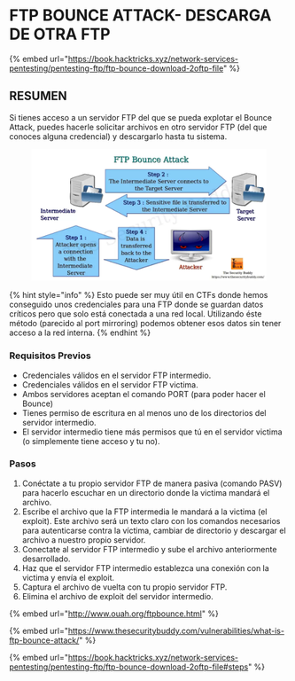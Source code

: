 # FTP BOUNCE ATTACK- DESCARGA DE OTRA FTP

{% embed url="https://book.hacktricks.xyz/network-services-pentesting/pentesting-ftp/ftp-bounce-download-2oftp-file" %}

## RESUMEN

Si tienes acceso a un servidor FTP del que se pueda explotar el Bounce Attack, puedes hacerle solicitar archivos en otro servidor FTP (del que conoces alguna credencial) y descargarlo hasta tu sistema.

<figure><img src="../../.gitbook/assets/image (5).png" alt=""><figcaption></figcaption></figure>

{% hint style="info" %}
Esto puede ser muy útil en CTFs donde hemos conseguido unos credenciales para una FTP donde se guardan datos críticos pero que solo está conectada a una red local. Utilizando éste método (parecido al port mirroring) podemos obtener esos datos sin tener acceso a la red interna.&#x20;
{% endhint %}

### Requisitos Previos

* Credenciales válidos en el servidor FTP intermedio.
* Credenciales válidos en el servidor FTP victima.
* Ambos servidores aceptan el comando PORT (para poder hacer el Bounce)
* Tienes permiso de escritura en al menos uno de los directorios del servidor intermedio.
* El servidor intermedio tiene más permisos que tú en el servidor victima (o simplemente tiene acceso y tu no).&#x20;

### Pasos

1. Conéctate a tu propio servidor FTP de manera pasiva (comando PASV) para hacerlo escuchar en un directorio donde la victima mandará el archivo.
2. Escribe el archivo que la FTP intermedia le mandará a la victima (el exploit). Este archivo será un texto claro con los comandos necesarios para autenticarse contra la víctima, cambiar de directorio y descargar el archivo a nuestro propio servidor.
3. Conectate al servidor FTP intermedio y sube el archivo anteriormente desarrollado.
4. Haz que el servidor FTP intermedio establezca una conexión con la victima y envía el exploit.
5. Captura el archivo de vuelta con tu propio servidor FTP.
6. Elimina el archivo de exploit del servidor intermedio.

{% embed url="http://www.ouah.org/ftpbounce.html" %}

{% embed url="https://www.thesecuritybuddy.com/vulnerabilities/what-is-ftp-bounce-attack/" %}

{% embed url="https://book.hacktricks.xyz/network-services-pentesting/pentesting-ftp/ftp-bounce-download-2oftp-file#steps" %}
